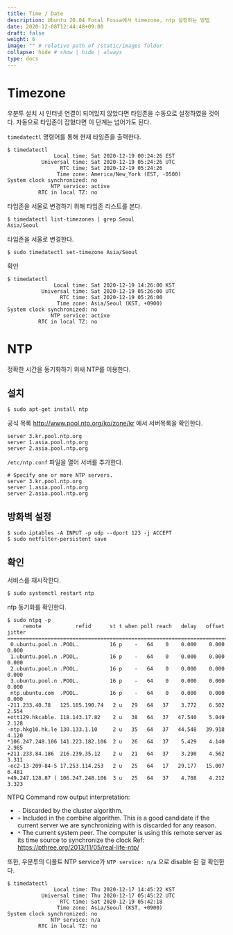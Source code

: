 ```yaml
---
title: Time / Date
description: Ubuntu 20.04 Focal Fossa에서 timezone, ntp 설정하는 방법
date: 2020-12-08T12:44:48+09:00
draft: false
weight: 6
image: "" # relative path of /static/images folder
collapse: hide # show | hide | always
type: docs
---
```


# Timezone

우분투 설치 시 인터넷 연결이 되어있지 않았다면 타임존을 수동으로 설정하였을 것이다. 자동으로 타임존이 잡혔다면 이 단계는 넘어가도 된다.

`timedatectl` 명령어를 통해 현재 타임존을 출력한다.

```
$ timedatectl
               Local time: Sat 2020-12-19 00:24:26 EST
           Universal time: Sat 2020-12-19 05:24:26 UTC
                 RTC time: Sat 2020-12-19 05:24:26
                Time zone: America/New_York (EST, -0500)
System clock synchronized: no
              NTP service: active
          RTC in local TZ: no
```

타임존을 서울로 변경하기 위해 타임존 리스트를 본다.

```
$ timedatectl list-timezones | grep Seoul
Asia/Seoul
```

타임존을 서울로 변경한다.

```
$ sudo timedatectl set-timezone Asia/Seoul
```

확인

```
$ timedatectl
               Local time: Sat 2020-12-19 14:26:00 KST
           Universal time: Sat 2020-12-19 05:26:00 UTC
                 RTC time: Sat 2020-12-19 05:26:00
                Time zone: Asia/Seoul (KST, +0900)
System clock synchronized: no
              NTP service: active
          RTC in local TZ: no
```

# NTP

정확한 시간을 동기화하기 위새 NTP를 이용한다.

## 설치 

```
$ sudo apt-get install ntp
```

공식 목록 http://www.pool.ntp.org/ko/zone/kr 에서 서버목록을 확인한다.

```
server 3.kr.pool.ntp.org
server 1.asia.pool.ntp.org
server 2.asia.pool.ntp.org
```

`/etc/ntp.conf` 파일을 열어 서버를 추가한다.

```
# Specify one or more NTP servers.
server 3.kr.pool.ntp.org
server 1.asia.pool.ntp.org
server 2.asia.pool.ntp.org
```

## 방화벽 설정

```
$ sudo iptables -A INPUT -p udp --dport 123 -j ACCEPT
$ sudo netfilter-persistent save
```

## 확인

서비스를 재시작한다.

```
$ sudo systemctl restart ntp
```

ntp 동기화를 확인한다.

```
$ sudo ntpq -p
     remote           refid      st t when poll reach   delay   offset  jitter
==============================================================================
 0.ubuntu.pool.n .POOL.          16 p    -   64    0    0.000    0.000   0.000
 1.ubuntu.pool.n .POOL.          16 p    -   64    0    0.000    0.000   0.000
 2.ubuntu.pool.n .POOL.          16 p    -   64    0    0.000    0.000   0.000
 3.ubuntu.pool.n .POOL.          16 p    -   64    0    0.000    0.000   0.000
 ntp.ubuntu.com  .POOL.          16 p    -   64    0    0.000    0.000   0.000
-211.233.40.78   125.185.190.74   2 u   29   64   37    3.772    6.502   2.554
+ott129.hkcable. 118.143.17.82    2 u   38   64   37   47.540    5.049   2.128
-ntp.hkg10.hk.le 130.133.1.10     2 u   35   64   37   44.548   39.918   4.120
*106.247.248.106 141.223.182.106  2 u   26   64   37    5.429    4.140   2.985
+211.233.84.186  216.239.35.12    2 u   21   64   37    3.290    4.562   3.311
-ec2-13-209-84-5 17.253.114.253   2 u   25   64   17   29.177   15.007   6.481
+49.247.128.87 ( 106.247.248.106  3 u   25   64   37    4.708    4.212   3.323
```

NTPQ Command row output interpretation:
- `-` Discarded by the cluster algorithm.
- `+` Included in the combine algorithm. This is a good candidate if the current server we are synchronizing with is discarded for any reason.
- `*` The current system peer. The computer is using this remote server as its time source to synchronize the clock
Ref: https://pthree.org/2013/11/05/real-life-ntp/


또한, 우분투의 디폴트 NTP service가 `NTP service: n/a` 으로 disable 된 걸 확인한다.

```
$ timedatectl
               Local time: Thu 2020-12-17 14:45:22 KST
           Universal time: Thu 2020-12-17 05:45:22 UTC
                 RTC time: Sat 2020-12-19 05:42:18
                Time zone: Asia/Seoul (KST, +0900)
System clock synchronized: no
              NTP service: n/a
          RTC in local TZ: no
```